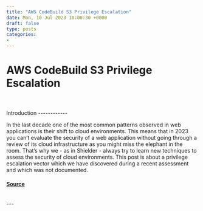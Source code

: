```yaml
---
title: "AWS CodeBuild S3 Privilege Escalation"
date: Mon, 10 Jul 2023 10:00:30 +0000
draft: false
type: posts
categories: 
- 
---
```

# AWS CodeBuild S3 Privilege Escalation

<br/>

<br/>
Introduction
------------

In the last decade one of the most common patterns observed in web applications is their shift to cloud environments. This means that in 2023 you can’t evaluate the security of a web application without going through a review of its cloud infrastructure as you might miss the elephant in the room. That’s why we - as in Shielder - always try to learn new techniques to assess the security of cloud environments. This post is about a privilege escalation vector which we have discovered during a recent assessment and which was not documented.

#### [Source](https://www.shielder.com/blog/2023/07/aws-codebuild--s3-privilege-escalation/)

<br/>
---
